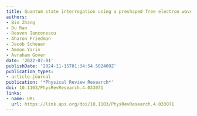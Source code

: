 ```yaml
---
title: Quantum state interrogation using a preshaped free electron wavefunction
authors:
- Bin Zhang
- Du Ran
- Reuven Ianconescu
- Aharon Friedman
- Jacob Scheuer
- Amnon Yariv
- Avraham Gover
date: '2022-07-01'
publishDate: '2024-11-15T01:34:54.502409Z'
publication_types:
- article-journal
publication: '*Physical Review Research*'
doi: 10.1103/PhysRevResearch.4.033071
links:
- name: URL
  url: https://link.aps.org/doi/10.1103/PhysRevResearch.4.033071
---
```

